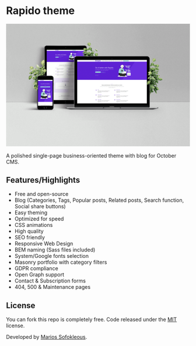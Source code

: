 Rapido theme
==========

![Screenshot](https://github.com/PictureElement/rapido/blob/master/assets/images/theme-preview.png?raw=true)

A polished single-page business-oriented theme with blog for October CMS.

## Features/Highlights

* Free and open-source
* Blog (Categories, Tags, Popular posts, Related posts, Search function, Social share buttons)
* Easy theming
* Optimized for speed
* CSS animations
* High quality
* SEO friendly
* Responsive Web Design
* BEM naming (Sass files included)
* System/Google fonts selection
* Masonry portfolio with category filters
* GDPR compliance
* Open Graph support
* Contact & Subscription forms
* 404, 500 & Maintenance pages

## License

You can fork this repo is completely free. Code released under the [MIT](LICENSE) license.

Developed by [Marios Sofokleous](https://www.msof.me/).
